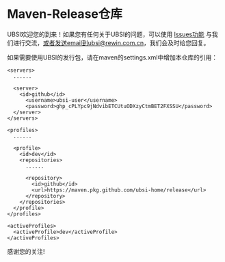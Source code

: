 # Maven-Release仓库

UBSI欢迎您的到来！如果您有任何关于UBSI的问题，可以使用 [Issues功能](https://github.com/ubsi-home/release/issues) 与我们进行交流，或者发送email到ubsi@rewin.com.cn，我们会及时给您回复。

如果需要使用UBSI的发行包，请在maven的settings.xml中增加本仓库的引用：
```
<servers>
  ......

  <server>
    <id>github</id>
      <username>ubsi-user</username>
      <password>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</password>
  </server>
</servers>

<profiles>
  ......

  <profile>
    <id>dev</id>
    <repositories>
      ......
      
      <repository>
        <id>github</id>
        <url>https://maven.pkg.github.com/ubsi-home/release</url>
      </repository>
    </repositories>
  </profile>
</profiles>

<activeProfiles>
  <activeProfile>dev</activeProfile>
</activeProfiles>
```
感谢您的关注!
